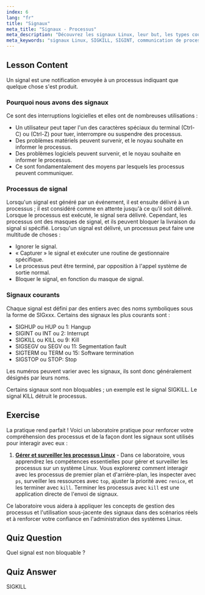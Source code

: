 ```yaml
---
index: 6
lang: "fr"
title: "Signaux"
meta_title: "Signaux - Processus"
meta_description: "Découvrez les signaux Linux, leur but, les types courants comme SIGINT et SIGKILL, et comment les processus les gèrent. Comprenez les bases des signaux pour un meilleur contrôle de Linux."
meta_keywords: "signaux Linux, SIGKILL, SIGINT, communication de processus, tutoriel Linux, Linux débutant, guide Linux"
---
```


## Lesson Content

Un signal est une notification envoyée à un processus indiquant que quelque chose s'est produit.

### Pourquoi nous avons des signaux

Ce sont des interruptions logicielles et elles ont de nombreuses utilisations :

- Un utilisateur peut taper l'un des caractères spéciaux du terminal (Ctrl-C) ou (Ctrl-Z) pour tuer, interrompre ou suspendre des processus.
- Des problèmes matériels peuvent survenir, et le noyau souhaite en informer le processus.
- Des problèmes logiciels peuvent survenir, et le noyau souhaite en informer le processus.
- Ce sont fondamentalement des moyens par lesquels les processus peuvent communiquer.

### Processus de signal

Lorsqu'un signal est généré par un événement, il est ensuite délivré à un processus ; il est considéré comme en attente jusqu'à ce qu'il soit délivré. Lorsque le processus est exécuté, le signal sera délivré. Cependant, les processus ont des masques de signal, et ils peuvent bloquer la livraison du signal si spécifié. Lorsqu'un signal est délivré, un processus peut faire une multitude de choses :

- Ignorer le signal.
- « Capturer » le signal et exécuter une routine de gestionnaire spécifique.
- Le processus peut être terminé, par opposition à l'appel système de sortie normal.
- Bloquer le signal, en fonction du masque de signal.

### Signaux courants

Chaque signal est défini par des entiers avec des noms symboliques sous la forme de SIGxxx. Certains des signaux les plus courants sont :

- SIGHUP ou HUP ou 1: Hangup
- SIGINT ou INT ou 2: Interrupt
- SIGKILL ou KILL ou 9: Kill
- SIGSEGV ou SEGV ou 11: Segmentation fault
- SIGTERM ou TERM ou 15: Software termination
- SIGSTOP ou STOP: Stop

Les numéros peuvent varier avec les signaux, ils sont donc généralement désignés par leurs noms.

Certains signaux sont non bloquables ; un exemple est le signal SIGKILL. Le signal KILL détruit le processus.

## Exercise

La pratique rend parfait ! Voici un laboratoire pratique pour renforcer votre compréhension des processus et de la façon dont les signaux sont utilisés pour interagir avec eux :

1. **[Gérer et surveiller les processus Linux](https://labex.io/fr/labs/comptia-manage-and-monitor-linux-processes-590864)** - Dans ce laboratoire, vous apprendrez les compétences essentielles pour gérer et surveiller les processus sur un système Linux. Vous explorerez comment interagir avec les processus de premier plan et d'arrière-plan, les inspecter avec `ps`, surveiller les ressources avec `top`, ajuster la priorité avec `renice`, et les terminer avec `kill`. Terminer les processus avec `kill` est une application directe de l'envoi de signaux.

Ce laboratoire vous aidera à appliquer les concepts de gestion des processus et l'utilisation sous-jacente des signaux dans des scénarios réels et à renforcer votre confiance en l'administration des systèmes Linux.

## Quiz Question

Quel signal est non bloquable ?

## Quiz Answer

SIGKILL
